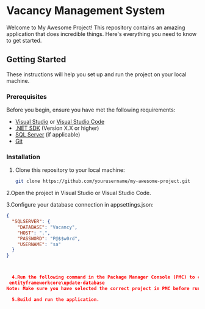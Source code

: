 # Vacancy Management System

Welcome to My Awesome Project! This repository contains an amazing application that does incredible things. Here's everything you need to know to get started.

## Getting Started

These instructions will help you set up and run the project on your local machine.

### Prerequisites

Before you begin, ensure you have met the following requirements:

- [Visual Studio](https://visualstudio.microsoft.com/) or [Visual Studio Code](https://code.visualstudio.com/)
- [.NET SDK](https://dotnet.microsoft.com/download/dotnet) (Version X.X or higher)
- [SQL Server](https://www.microsoft.com/en-us/sql-server/sql-server-downloads) (if applicable)
- [Git](https://git-scm.com/)

### Installation

1. Clone this repository to your local machine:

   ```bash
   git clone https://github.com/yourusername/my-awesome-project.git

2.Open the project in Visual Studio or Visual Studio Code.

3.Configure your database connection in appsettings.json:
```json
{
  "SQLSERVER": {
    "DATABASE": "Vacancy",
    "HOST": ".",
    "PASSWORD": "P@$$w0rd",
    "USERNAME": "sa"
  }
}



  4.Run the following command in the Package Manager Console (PMC) to create the database and seed initial data (if using Entity Framework Core):
 entityframeworkcore\update-database
Note: Make sure you have selected the correct project in PMC before running this command

  5.Build and run the application.

